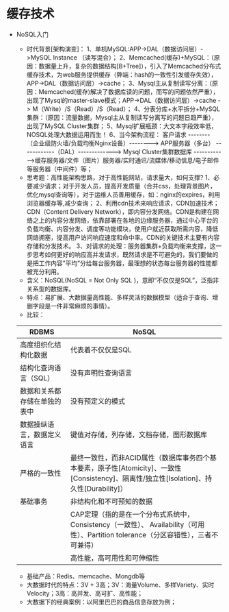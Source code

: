 # 缓存技术
* NoSQL入门
    + 时代背景[架构演变]：
    1、单机MySQL:APP->DAL（数据访问层）->MySQL Instance （读写混合）；
    2、Memcached(缓存)+MySQL：（原因：数据量上升，复杂的数据结构[B+Tree]），引入了Memcached分布式缓存技术，为web服务提供缓存（弊端：hash的一致性引发缓存失效），APP->DAL（数据访问层）->cache；
    3、Mysql主从复制读写分离：（原因：Memcached(缓存)解决了数据库读的问题，而写的问题依然严重），出现了Mysql的master-slave模式；APP->DAL（数据访问层）->cache -> M（Write）/S（Read）/S（Read）；
    4、分表分库+水平拆分+MySQL集群：（原因：流量数据，Mysql主从复制读写分离写的问题日趋严重），出现了MySQL Cluster集群；
    5、Mysql扩展瓶颈：大文本字段效率低，NOSQL处理大数据运用而生！
    6、当今架构流程：
    客户请求  --------（企业级防火墙/负载均衡Nginx设备）-------->  APP服务器（多台） ------------（DAL）-------------> Mysql Cluster集群数据库 ------------>缓存服务器/文件（图片）服务器/实时通讯/流媒体/移动信息/电子邮件等服务器（中间件）等；
    + 思考题：高性能架构思路，对于高性能网站，请求量大，如何支撑?
    1、必要减少请求；对于开发人员，提高开发质量（合并css，处理背景图片，优化mysql查询等），对于运维人员善用缓存，如：nginx的expires，利用浏览器缓存等,减少查询；
    2、利用cdn技术来响应请求，CDN加速技术；CDN（Content Delivery Network），即内容分发网络。CDN是构建在网络之上的内容分发网络，依靠部署在各地的边缘服务器，通过中心平台的负载均衡、内容分发、调度等功能模块，使用户就近获取所需内容，降低网络拥塞，提高用户访问响应速度和命中率。CDN的关键技术主要有内容存储和分发技术。
    3、对请求的处理：服务器集群+负载均衡来支撑，这一步思考如何更好的响应高并发请求，既然请求是不可避免的，我们要做的是把工作内容”平均”分给每台服务器，最理想的状态每台服务器的性能都被充分利用。
    + 含义：NoSQL(NoSQL = Not Only SQL )，意即“不仅仅是SQL”，泛指非关系型的数据库。
    + 特点：易扩展、大数据量高性能、多样灵活的数据模型（适合于查询、增删字段是一件非常麻烦的事情）。
    + 比较：

    |           RDBMS           |                                                              NoSQL                                                              |
    | ------------------------- | ------------------------------------------------------------------------------------------------------------------------------- |
    | 高度组织化结构化数据        | 代表着不仅仅是SQL                                                                                                                |
    | 结构化查询语言（SQL）       | 没有声明性查询语言                                                                                                                |
    | 数据和关系都存储在单独的表中 | 没有预定义的模式                                                                                                                 |
    | 数据操纵语言，数据定义语言   | 键值对存储，列存储，文档存储，图形数据库                                                                                            |
    | 严格的一致性               | 最终一致性，而非ACID属性（数据库事务四个基本要素，原子性[Atomicity]、一致性[Consistency]、隔离性/独立性[Isolation]、持久性[Durability]） |
    | 基础事务                   | 非结构化和不可预知的数据                                                                                                          |
    |                           | CAP定理（指的是在一个分布式系统中，Consistency（一致性）、 Availability（可用性）、Partition tolerance（分区容错性），三者不可兼得）     |
    |                           | 高性能，高可用性和可伸缩性                                                                                                         |

    + 基础产品：Redis、memcache、Mongdb等
    + 大数据时代的特点：3V + 3高；3V：海量Volume、多样Variety、实时Velocity；3高：高并发、高可扩、高性能；
    + 大数据下的经典案例：以阿里巴巴的商品信息存放为例；
    